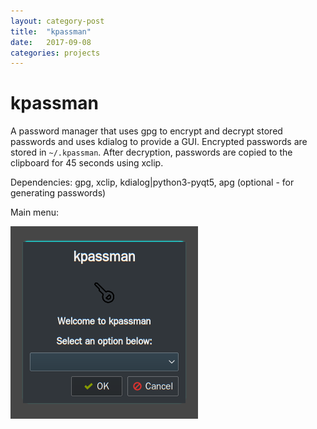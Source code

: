 ```yaml
---
layout: category-post
title:  "kpassman"
date:   2017-09-08
categories: projects
---
```


# kpassman

A password manager that uses gpg to encrypt and decrypt stored passwords and uses kdialog to provide a GUI.  Encrypted passwords are stored in `~/.kpassman`.  After decryption, passwords are copied to the clipboard for 45 seconds using xclip.

Dependencies: gpg, xclip, kdialog|python3-pyqt5, apg (optional - for generating passwords)

Main menu:

![kpassman](/_posts/kpassman-screenshot.png)

